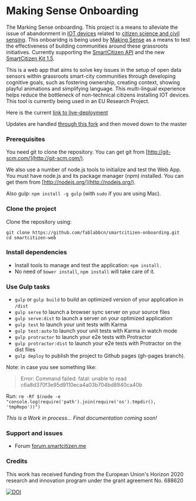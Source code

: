 # Making Sense Onboarding



The Marking Sense onboarding. This project is a means to alleviate the issue of abandonment in [IOT devices](https://en.wikipedia.org/wiki/Internet_of_things) related to [citizen science and civil sensing](https://en.wikipedia.org/wiki/Citizen_science). This onboaridng is being used by [Making Sense](http://making-sense.eu/) as a means to test the effectiveness of building communities around these grassroots initiatives. Currently supporting the [SmartCitizen API](https://github.com/fablabbcn/smartcitizen) and the new [SmartCitizen Kit 1.5](https://github.com/fablabbcn/Smart-Citizen-Kit-1.5).

This is a web app that aims to solve key issues in the setup of open data sensors within grassroots smart-city communities through developing cognitive goals, such as fostering ownership, creating context, showing playful animations and simplifying language. This multi-lingual experience helps reduce the bottleneck of non-technical citizens installing IOT devices. This tool is currently being used in an EU Research Project.

Here is the current [link to live-deployment](https://onboarding.making-sense.eu/wizard/landing?lang=cat)

Updates are handled [through this fork](https://github.com/fablabbcn/onboarding-app) and then moved down to the master


### Prerequisites

You need git to clone the repository. You can get git from
[http://git-scm.com/](http://git-scm.com/).

We also use a number of node.js tools to initialize and test the Web App. You must have node.js and
its package manager (npm) installed. You can get them from [http://nodejs.org/](http://nodejs.org/).

Also gulp: `npm install -g gulp` (with `sudo` if you are using Mac).
### Clone the project

Clone the repository using:

```
git clone https://github.com/fablabbcn/smartcitizen-onboarding.git
cd smartcitizen-web
```

### Install dependencies
* Install tools to manage and test the application: `npm install.`
* No need of `bower install`, `npm install` will take care of it.

### Use Gulp tasks

* `gulp` or `gulp build` to build an optimized version of your application in `/dist`
* `gulp serve` to launch a browser sync server on your source files
* `gulp serve:dist` to launch a server on your optimized application
* `gulp test` to launch your unit tests with Karma
* `gulp test:auto` to launch your unit tests with Karma in watch mode
* `gulp protractor` to launch your e2e tests with Protractor
* `gulp protractor:dist` to launch your e2e tests with Protractor on the dist files
* `gulp deploy` to publish the project to Github pages (gh-pages branch).

Note: in case you see something like:
> Error: Command failed: fatal: unable to read c6a8d370f3e95d9110eca4a03b704bd8940ca40b

Run:
`rm -Rf $(node -e "console.log(require('path').join(require('os').tmpdir(), 'tmpRepo'))")`


*This is a Work in process... Final documentation coming soon!*

### Support and issues

* Forum [forum.smartcitizen.me](http://forum.smartcitizen.me)

### Credits

This work has received funding from the European Union's Horizon 2020 research and innovation program under the grant agreement No. 688620

[![DOI](https://zenodo.org/badge/74163605.svg)](https://zenodo.org/badge/latestdoi/74163605)

